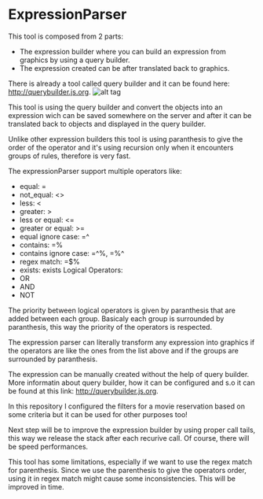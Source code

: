 # ExpressionParser
This tool is composed from 2 parts:
- The expression builder where you can build an expression from graphics by using a query builder.
- The expression created can be after translated back to graphics.

There is already a tool called query builder and it can be found here: http://querybuilder.js.org.
![alt tag](https://github.com/aciurea/ExpressionParser/blob/master/expression.png)

This tool is using the query builder and convert the objects into an expression wich can be saved somewhere on the server and after it can be translated back to objects and displayed in the query builder.

Unlike other expression builders this tool is using paranthesis to give the order of the operator and it's using recursion only when it encounters groups of rules, therefore is very fast.

The expressionParser support multiple operators like: 
-  equal: =
-  not_equal: <>
-  less: <
-  greater: >
- less or equal: <=
- greater or equal: >=
- equal ignore case: =^
- contains: =%
- contains ignore case: =^%, =%^
- regex match: =$%
- exists: exists
Logical Operators:
- OR
- AND
- NOT

The priority between logical operators is given by paranthesis that are added between each group.
Basicaly each group is surrounded by paranthesis, this way the priority of the operators is respected.

The expression parser can literally transform any expression into graphics if the operators are like the ones from the list above and if the groups are surrounded by paranthesis.

The expression can be manually created without the help of query builder.
More informatin about query builder, how it can be configured and s.o it can be found at this link: http://querybuilder.js.org.

In this repository I configured the filters for a movie reservation based on some criteria but it can be used for other purposes too!

Next step will be to improve the expression builder by using proper call tails, this way we release the stack after each recurive call. Of course, there will be speed performances. 

This tool has some limitations, especially if we want to use the regex match for parenthesis. Since we use the parenthesis to give the operators order, using it in regex match might cause some inconsistencies. This will be improved in time.
